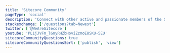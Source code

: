 ```yaml
---
title: 'Sitecore Community'
pageType: 'social'
description: 'Connect with other active and passionate members of the Sitecore Community'
stackexchange: ['/questions?tab=Newest']
twitter: ['@WeAreSitecore']
youtube: 'PL1jJVFm_lGnyRHZbHoviZzmoE8SKU-5EU'
sitecoreCommunityQuestions: true
sitecoreCommunityQuestionsSort: ['publish', 'view']
---
```


<Promo
  title="Connect at events around the globe!"
  description="The Sitecore User Group Conference (SUGCON) is a series of regional, community-run, events that take place all around the world. Join together with Sitecore developers and users to gain knowledge, get inspired, and connect with the rest of the Sitecore community! "
  imageSource="https://edge.sitecorecloud.io/sitecoresaa94c3-xmcloudintr2ef7-production-9f57/media/Project/Sugcon2024/Events/Images/Event/photo_2024-04-16_23-32-49.jpg"
  linkText="Find a SUGCON near you!"
  linkHref="https://www.sugcon.events" isImageLeft={false}
/>
